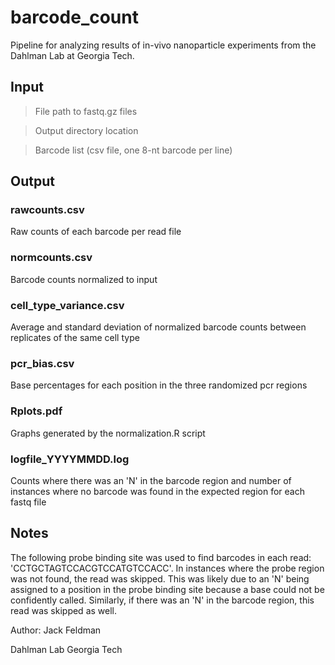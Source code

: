 # barcode_count
Pipeline for analyzing results of in-vivo nanoparticle experiments from the Dahlman Lab at Georgia Tech.

## Input
> File path to fastq.gz files

> Output directory location

> Barcode list (csv file, one 8-nt barcode per line)

## Output 

### rawcounts.csv

Raw counts of each barcode per read file

### normcounts.csv

Barcode counts normalized to input

### cell_type_variance.csv

Average and standard deviation of normalized barcode counts between replicates of the same cell type

### pcr_bias.csv

Base percentages for each position in the three randomized pcr regions

### Rplots.pdf

Graphs generated by the normalization.R script

### logfile_YYYYMMDD.log

Counts where there was an 'N' in the barcode region and number of instances where no barcode was found in the expected region for each fastq file

## Notes

The following probe binding site was used to find barcodes in each read: 'CCTGCTAGTCCACGTCCATGTCCACC'. In instances where the probe region was not found, the read was skipped. This was likely due to an 'N' being assigned to a position in the probe binding site because a base could not be confidently called. Similarly, if there was an 'N' in the barcode region, this read was skipped as well. 


Author: Jack Feldman

Dahlman Lab Georgia Tech
